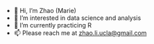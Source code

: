 - 👋 Hi, I’m Zhao (Marie)
- 👀 I’m interested in data science and analysis
- 🌱 I’m currently practicing R
- 📫 Please reach me at zhao.li.ucla@gmail.com
